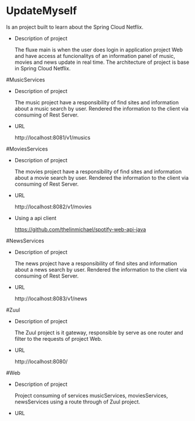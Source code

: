 # UpdateMyself
Is an project built to learn about the Spring Cloud Netflix.

* Description of project

  The fluxe main is when the user does login in application project Web and have access at funcionalitys of an information panel of music, movies and news update in real time. The architecture of project is base in Spring Cloud Netflix. 

#MusicServices

* Description of project

  The music project have a responsibility of find sites and information about a music search by user. Rendered the information to the client via consuming of Rest Server.

* URL

  http://localhost:8081/v1/musics

#MoviesServices


* Description of project

  The movies project have a responsibility of find sites and information about a movie search by user. Rendered the information to the client via consuming of Rest Server.

* URL
  
  http://localhost:8082/v1/movies
  
* Using a api client

  https://github.com/thelinmichael/spotify-web-api-java 

#NewsServices

* Description of project

  The news project have a responsibility of find sites and information about a news search by user. Rendered the information to the client via consuming of Rest Server.

* URL
    
  http://localhost:8083/v1/news
 
#Zuul

* Description of project

  The Zuul project is it gateway, responsible by serve as one router and filter to the requests of project Web.
  
* URL

  http://localhost:8080/

#Web

* Description of project

  Project consuming of services musicServices, moviesServices, newsServices using a route through of Zuul project.
  
* URL
  
